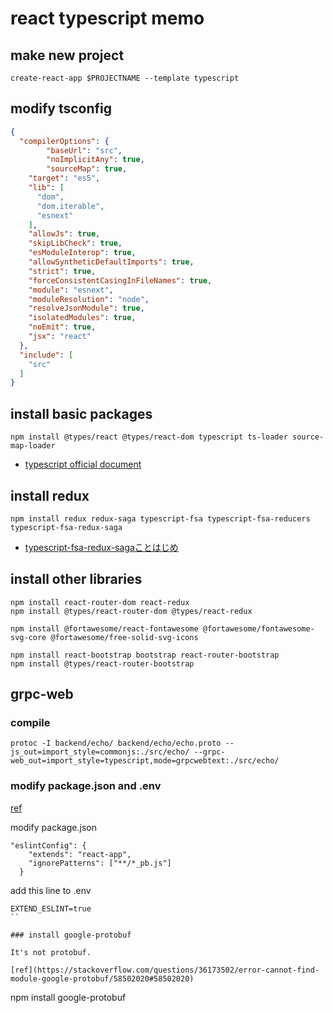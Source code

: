 # react typescript memo

## make new project

```
create-react-app $PROJECTNAME --template typescript
```

## modify tsconfig

```json
{
  "compilerOptions": {
		"baseUrl": "src",
		"noImplicitAny": true,
		"sourceMap": true,
    "target": "es5",
    "lib": [
      "dom",
      "dom.iterable",
      "esnext"
    ],
    "allowJs": true,
    "skipLibCheck": true,
    "esModuleInterop": true,
    "allowSyntheticDefaultImports": true,
    "strict": true,
    "forceConsistentCasingInFileNames": true,
    "module": "esnext",
    "moduleResolution": "node",
    "resolveJsonModule": true,
    "isolatedModules": true,
    "noEmit": true,
    "jsx": "react"
  },
  "include": [
    "src"
  ]
}

```


## install basic packages

```
npm install @types/react @types/react-dom typescript ts-loader source-map-loader
```
- [typescript official document](https://www.typescriptlang.org/docs/handbook/react-&-webpack.html)

## install redux

```
npm install redux redux-saga typescript-fsa typescript-fsa-reducers typescript-fsa-redux-saga
```
- [typescript-fsa-redux-sagaことはじめ](https://qiita.com/kentac55/items/6d2944c86c8e125ac644)

## install other libraries

```
npm install react-router-dom react-redux
npm install @types/react-router-dom @types/react-redux
```

```
npm install @fortawesome/react-fontawesome @fortawesome/fontawesome-svg-core @fortawesome/free-solid-svg-icons
```

```
npm install react-bootstrap bootstrap react-router-bootstrap
npm install @types/react-router-bootstrap
```

## grpc-web

### compile
```
protoc -I backend/echo/ backend/echo/echo.proto --js_out=import_style=commonjs:./src/echo/ --grpc-web_out=import_style=typescript,mode=grpcwebtext:./src/echo/
```

### modify package.json and .env

[ref](https://github.com/grpc/grpc-web/issues/447#issuecomment-568559394)

modify package.json 

```
"eslintConfig": {
    "extends": "react-app",
    "ignorePatterns": ["**/*_pb.js"]
  }
```

add this line to .env

```
EXTEND_ESLINT=true
``

### install google-protobuf

It's not protobuf.

[ref](https://stackoverflow.com/questions/36173502/error-cannot-find-module-google-protobuf/58502020#58502020)

```
npm install google-protobuf
```


